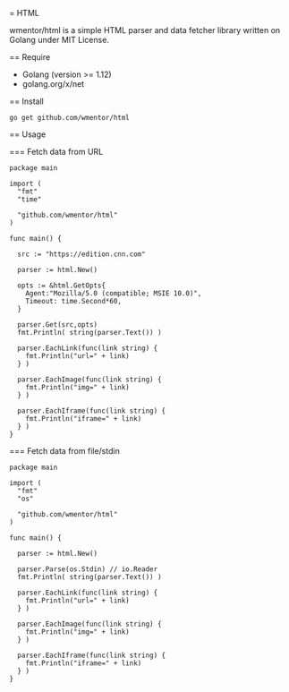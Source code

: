 = HTML

wmentor/html is a simple HTML parser and data fetcher library written on Golang under MIT License.

== Require

* Golang (version >= 1.12)
* golang.org/x/net

== Install

```
go get github.com/wmentor/html
```

== Usage

=== Fetch data from URL

```golang
package main

import (
  "fmt"
  "time"
        
  "github.com/wmentor/html"
)

func main() {

  src := "https://edition.cnn.com"

  parser := html.New()

  opts := &html.GetOpts{
    Agent:"Mozilla/5.0 (compatible; MSIE 10.0)",
    Timeout: time.Second*60,
  }

  parser.Get(src,opts)
  fmt.Println( string(parser.Text()) )

  parser.EachLink(func(link string) {
    fmt.Println("url=" + link)
  } )

  parser.EachImage(func(link string) {
    fmt.Println("img=" + link)
  } )

  parser.EachIframe(func(link string) {
    fmt.Println("iframe=" + link)
  } )
}
```

=== Fetch data from file/stdin

```golang
package main

import (
  "fmt"
  "os"
        
  "github.com/wmentor/html"
)

func main() {

  parser := html.New()

  parser.Parse(os.Stdin) // io.Reader
  fmt.Println( string(parser.Text()) )

  parser.EachLink(func(link string) {
    fmt.Println("url=" + link)
  } )

  parser.EachImage(func(link string) {
    fmt.Println("img=" + link)
  } )

  parser.EachIframe(func(link string) {
    fmt.Println("iframe=" + link)
  } )
}
```
